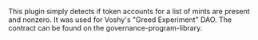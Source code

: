 This plugin simply detects if token accounts for a list of mints are present and nonzero. It was used for Voshy's "Greed Experiment" DAO. The contract can be found on the governance-program-library.
